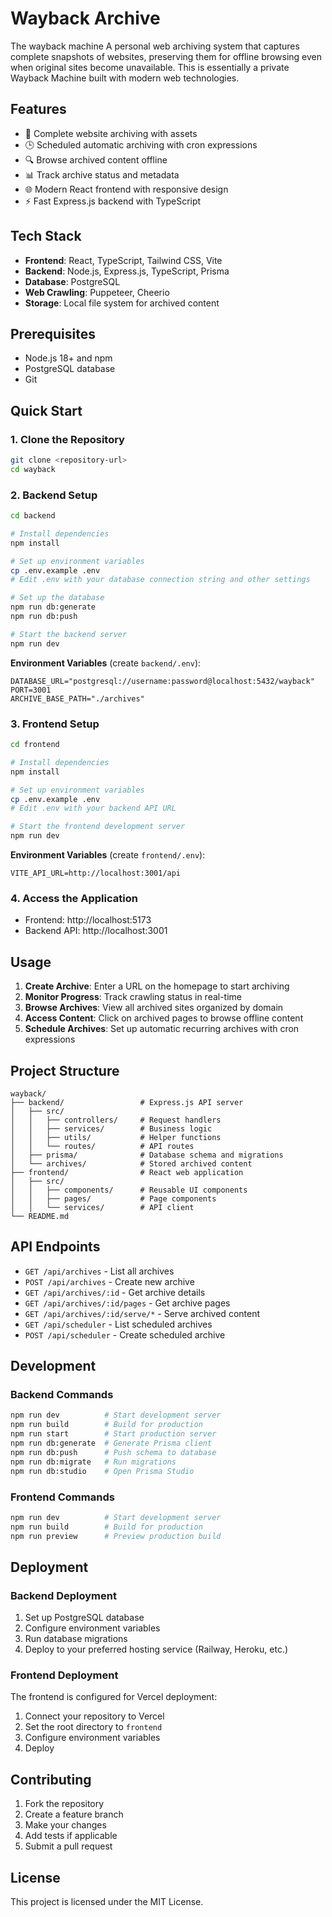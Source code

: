 # Wayback Archive
The wayback machine
A personal web archiving system that captures complete snapshots of websites, preserving them for offline browsing even when original sites become unavailable. This is essentially a private Wayback Machine built with modern web technologies.

## Features

- 📸 Complete website archiving with assets
- 🕒 Scheduled automatic archiving with cron expressions
- 🔍 Browse archived content offline
- 📊 Track archive status and metadata
- 🌐 Modern React frontend with responsive design
- ⚡ Fast Express.js backend with TypeScript

## Tech Stack

- **Frontend**: React, TypeScript, Tailwind CSS, Vite
- **Backend**: Node.js, Express.js, TypeScript, Prisma
- **Database**: PostgreSQL
- **Web Crawling**: Puppeteer, Cheerio
- **Storage**: Local file system for archived content

## Prerequisites

- Node.js 18+ and npm
- PostgreSQL database
- Git

## Quick Start

### 1. Clone the Repository

```bash
git clone <repository-url>
cd wayback
```

### 2. Backend Setup

```bash
cd backend

# Install dependencies
npm install

# Set up environment variables
cp .env.example .env
# Edit .env with your database connection string and other settings

# Set up the database
npm run db:generate
npm run db:push

# Start the backend server
npm run dev
```

**Environment Variables** (create `backend/.env`):
```env
DATABASE_URL="postgresql://username:password@localhost:5432/wayback"
PORT=3001
ARCHIVE_BASE_PATH="./archives"
```

### 3. Frontend Setup

```bash
cd frontend

# Install dependencies
npm install

# Set up environment variables
cp .env.example .env
# Edit .env with your backend API URL

# Start the frontend development server
npm run dev
```

**Environment Variables** (create `frontend/.env`):
```env
VITE_API_URL=http://localhost:3001/api
```

### 4. Access the Application

- Frontend: http://localhost:5173
- Backend API: http://localhost:3001

## Usage

1. **Create Archive**: Enter a URL on the homepage to start archiving
2. **Monitor Progress**: Track crawling status in real-time
3. **Browse Archives**: View all archived sites organized by domain
4. **Access Content**: Click on archived pages to browse offline content
5. **Schedule Archives**: Set up automatic recurring archives with cron expressions

## Project Structure

```
wayback/
├── backend/                 # Express.js API server
│   ├── src/
│   │   ├── controllers/     # Request handlers
│   │   ├── services/        # Business logic
│   │   ├── utils/           # Helper functions
│   │   └── routes/          # API routes
│   ├── prisma/              # Database schema and migrations
│   └── archives/            # Stored archived content
├── frontend/                # React web application
│   ├── src/
│   │   ├── components/      # Reusable UI components
│   │   ├── pages/           # Page components
│   │   └── services/        # API client
└── README.md
```

## API Endpoints

- `GET /api/archives` - List all archives
- `POST /api/archives` - Create new archive
- `GET /api/archives/:id` - Get archive details
- `GET /api/archives/:id/pages` - Get archive pages
- `GET /api/archives/:id/serve/*` - Serve archived content
- `GET /api/scheduler` - List scheduled archives
- `POST /api/scheduler` - Create scheduled archive

## Development

### Backend Commands

```bash
npm run dev          # Start development server
npm run build        # Build for production
npm run start        # Start production server
npm run db:generate  # Generate Prisma client
npm run db:push      # Push schema to database
npm run db:migrate   # Run migrations
npm run db:studio    # Open Prisma Studio
```

### Frontend Commands

```bash
npm run dev          # Start development server
npm run build        # Build for production
npm run preview      # Preview production build
```

## Deployment

### Backend Deployment

1. Set up PostgreSQL database
2. Configure environment variables
3. Run database migrations
4. Deploy to your preferred hosting service (Railway, Heroku, etc.)

### Frontend Deployment

The frontend is configured for Vercel deployment:

1. Connect your repository to Vercel
2. Set the root directory to `frontend`
3. Configure environment variables
4. Deploy

## Contributing

1. Fork the repository
2. Create a feature branch
3. Make your changes
4. Add tests if applicable
5. Submit a pull request

## License

This project is licensed under the MIT License.
